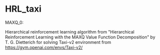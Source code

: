 # HRL_taxi

MAXQ_0:

Hierarchical reinforcement learning algorithm from "Hierarchical Reinforcement Learning with the MAXQ Value Function Decomposition" by T. G. Dietterich for solving Taxi-v2 environment from
https://gym.openai.com/envs/Taxi-v2/
